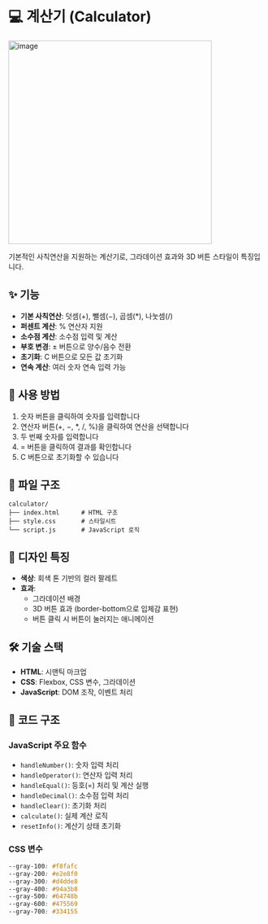 # 💻 계산기 (Calculator)

<img width="400" alt="image" src="https://github.com/user-attachments/assets/0bb5914a-87a9-4e50-9f85-39ae7296ec0c" />

기본적인 사칙연산을 지원하는 계산기로, 그라데이션 효과와 3D 버튼 스타일이 특징입니다.

## ✨ 기능

- **기본 사칙연산**: 덧셈(+), 뺄셈(−), 곱셈(*), 나눗셈(/)
- **퍼센트 계산**: % 연산자 지원
- **소수점 계산**: 소수점 입력 및 계산
- **부호 변경**: ± 버튼으로 양수/음수 전환
- **초기화**: C 버튼으로 모든 값 초기화
- **연속 계산**: 여러 숫자 연속 입력 가능

## 🚀 사용 방법

1. 숫자 버튼을 클릭하여 숫자를 입력합니다
2. 연산자 버튼(+, −, *, /, %)을 클릭하여 연산을 선택합니다
3. 두 번째 숫자를 입력합니다
4. = 버튼을 클릭하여 결과를 확인합니다
5. C 버튼으로 초기화할 수 있습니다

## 📁 파일 구조

```
calculator/
├── index.html      # HTML 구조
├── style.css       # 스타일시트
└── script.js       # JavaScript 로직
```

## 🎨 디자인 특징

- **색상**: 회색 톤 기반의 컬러 팔레트
- **효과**: 
  - 그라데이션 배경
  - 3D 버튼 효과 (border-bottom으로 입체감 표현)
  - 버튼 클릭 시 버튼이 눌러지는 애니메이션

## 🛠️ 기술 스택

- **HTML**: 시맨틱 마크업
- **CSS**: Flexbox, CSS 변수, 그라데이션
- **JavaScript**: DOM 조작, 이벤트 처리


## 🔧 코드 구조

### JavaScript 주요 함수

- `handleNumber()`: 숫자 입력 처리
- `handleOperator()`: 연산자 입력 처리  
- `handleEqual()`: 등호(=) 처리 및 계산 실행
- `handleDecimal()`: 소수점 입력 처리
- `handleClear()`: 초기화 처리
- `calculate()`: 실제 계산 로직
- `resetInfo()`: 계산기 상태 초기화

### CSS 변수

```css
--gray-100: #f8fafc
--gray-200: #e2e8f0
--gray-300: #d4dde8
--gray-400: #94a3b8
--gray-500: #64748b
--gray-600: #475569
--gray-700: #334155
```
 

 
